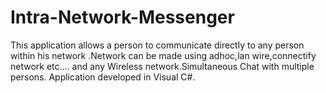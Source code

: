 Intra-Network-Messenger
=======================
This application allows a person to communicate directly to any person within his network .Network can be made using adhoc,lan wire,connectify network etc.... and any Wireless network.Simultaneous Chat with multiple persons.
Application developed in Visual C#.
